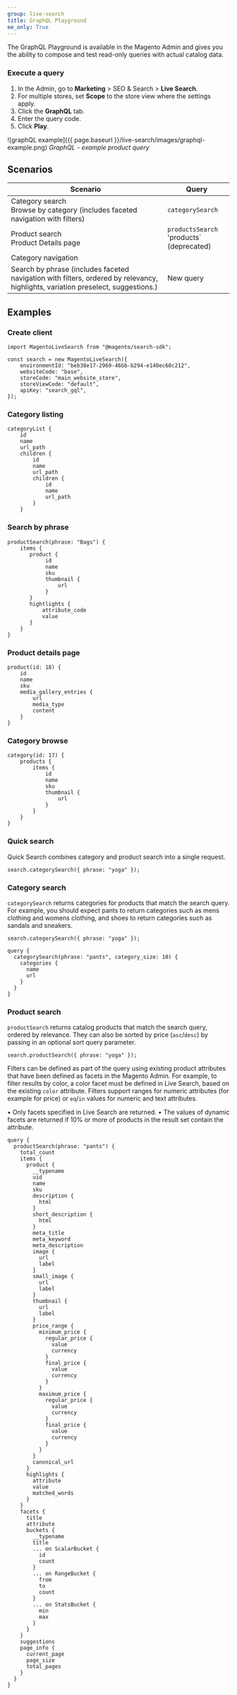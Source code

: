 ```yaml
---
group: live-search
title: GraphQL Playground
ee_only: True
---
```


The GraphQL Playground is available in the Magento Admin and gives you the ability to compose and test read-only queries with actual catalog data.

### Execute a query

1.	In the Admin, go to **Marketing** > SEO & Search > **Live Search**.
1.	For multiple stores, set **Scope** to the store view where the settings apply.
1.	Click the **GraphQL** tab.
1.	Enter the query code.
1.	Click **Play**.

   ![graphQL example]({{ page.baseurl }}/live-search/images/graphql-example.png)
   _GraphQL - example product query_

## Scenarios

|**Scenario**|**Query**|
|---|---|
|Category search<br />Browse by category (includes faceted navigation with filters)|`categorySearch`|
|Product search<br />Product Details page|`productsSearch`<br />'products` (deprecated)|
|Category navigation||`categoryList`|
|Search by phrase (includes faceted navigation with filters, ordered by relevancy, highlights, variation preselect, suggestions.)|New query|

## Examples

### Create client

```text
import MagentoLiveSearch from "@magento/search-sdk";

const search = new MagentoLiveSearch({
    environmentId: "beb38e17-2969-46bb-b294-e140ec60c212",
    websiteCode: "base",
    storeCode: "main_website_store",
    storeViewCode: "default",
    apiKey: "search_gql",
});
```

### Category listing

```text
categoryList {
    id
    name
    url_path
    children {
        id
        name
        url_path
        children {
            id
            name
            url_path
        }
    }
```

### Search by phrase

```text
productSearch(phrase: "Bags") {
    items {
       product {
            id
            name
            sku
            thumbnail {
                url
            }
       }
       hightlights {
           attribute_code
           value
       }
    }
}
```

### Product details page

```text
product(id: 18) {
    id
    name
    sku
    media_gallery_entries {
        url
        media_type
        content
    }
}
```

### Category browse

```text
category(id: 17) {
    products {
        items {
            id
            name
            sku
            thumbnail {
                url
            }
        }
    }
}
```

### Quick search

Quick Search combines category and product search into a single request.

```text
search.categorySearch({ phrase: "yoga" });
```

### Category search

`categorySearch` returns categories for products that match the search query. For example, you should expect pants to return categories such as mens clothing and womens clothing, and shoes to return categories such as sandals and sneakers.

```text
search.categorySearch({ phrase: "yoga" });
```

```text
query {
  categorySearch(phrase: "pants", category_size: 10) {
    categories {
      name
      url
    }
  }
}
```

### Product search

`productSearch` returns catalog products that match the search query, ordered by relevance. They can also be sorted by price (`asc`/`desc`) by passing in an optional sort query parameter.

```text
search.productSearch({ phrase: "yoga" });
```

Filters can be defined as part of the query using existing product attributes that have been defined as facets in the Magento Admin. For example, to filter results by color, a color facet must be defined in Live Search, based on the existing `color` attribute. Filters support ranges for numeric attributes (for example for price) or `eq`/`in` values for numeric and text attributes.

•	Only facets specified in Live Search are returned.
•	The values of dynamic facets are returned if 10% or more of products in the result set contain the attribute.

```text
query {
  productSearch(phrase: "pants") {
    total_count
    items {
      product {
        __typename
        uid
        name
        sku
        description {
          html
        }
        short_description {
          html
        }
        meta_title
        meta_keyword
        meta_description
        image {
          url
          label
        }
        small_image {
          url
          label
        }
        thumbnail {
          url
          label
        }
        price_range {
          minimum_price {
            regular_price {
              value
              currency
            }
            final_price {
              value
              currency
            }
          }
          maximum_price {
            regular_price {
              value
              currency
            }
            final_price {
              value
              currency
            }
          }
        }
        canonical_url
      }
      highlights {
        attribute
        value
        matched_words
      }
    }
    facets {
      title
      attribute
      buckets {
        __typename
        title
        ... on ScalarBucket {
          id
          count
        }
        ... on RangeBucket {
          from
          to
          count
        }
        ... on StatsBucket {
          min
          max
        }
      }
    }
    suggestions
    page_info {
      current_page
      page_size
      total_pages
    }
  }
}
```
